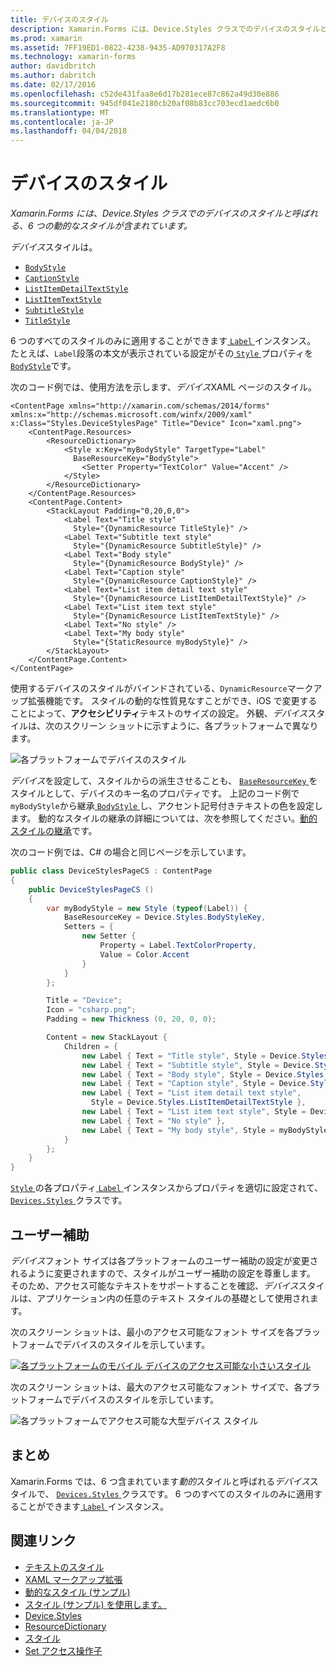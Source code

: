 ```yaml
---
title: デバイスのスタイル
description: Xamarin.Forms には、Device.Styles クラスでのデバイスのスタイルと呼ばれる、6 つの動的なスタイルが含まれています。
ms.prod: xamarin
ms.assetid: 7FF19ED1-0822-4238-9435-AD970317A2F8
ms.technology: xamarin-forms
author: davidbritch
ms.author: dabritch
ms.date: 02/17/2016
ms.openlocfilehash: c52de431faa8e6d17b281ece87c862a49d30e886
ms.sourcegitcommit: 945df041e2180cb20af08b83cc703ecd1aedc6b0
ms.translationtype: MT
ms.contentlocale: ja-JP
ms.lasthandoff: 04/04/2018
---
```

# <a name="device-styles"></a>デバイスのスタイル

_Xamarin.Forms には、Device.Styles クラスでのデバイスのスタイルと呼ばれる、6 つの動的なスタイルが含まれています。_

*デバイス*スタイルは。

- [`BodyStyle`](https://developer.xamarin.com/api/field/Xamarin.Forms.Device+Styles.BodyStyle/)
- [`CaptionStyle`](https://developer.xamarin.com/api/field/Xamarin.Forms.Device+Styles.CaptionStyle/)
- [`ListItemDetailTextStyle`](https://developer.xamarin.com/api/field/Xamarin.Forms.Device+Styles.ListItemDetailTextStyle/)
- [`ListItemTextStyle`](https://developer.xamarin.com/api/field/Xamarin.Forms.Device+Styles.ListItemTextStyle/)
- [`SubtitleStyle`](https://developer.xamarin.com/api/field/Xamarin.Forms.Device+Styles.SubtitleStyle/)
- [`TitleStyle`](https://developer.xamarin.com/api/field/Xamarin.Forms.Device+Styles.TitleStyle/)

6 つのすべてのスタイルのみに適用することができます[ `Label` ](https://developer.xamarin.com/api/type/Xamarin.Forms.Label/)インスタンス。 たとえば、`Label`段落の本文が表示されている設定がその[ `Style` ](https://developer.xamarin.com/api/property/Xamarin.Forms.VisualElement.Style/)プロパティを[ `BodyStyle`](https://developer.xamarin.com/api/field/Xamarin.Forms.Device+Styles.BodyStyle/)です。

次のコード例では、使用方法を示します、*デバイス*XAML ページのスタイル。

```xaml
<ContentPage xmlns="http://xamarin.com/schemas/2014/forms" xmlns:x="http://schemas.microsoft.com/winfx/2009/xaml" x:Class="Styles.DeviceStylesPage" Title="Device" Icon="xaml.png">
    <ContentPage.Resources>
        <ResourceDictionary>
            <Style x:Key="myBodyStyle" TargetType="Label"
              BaseResourceKey="BodyStyle">
                <Setter Property="TextColor" Value="Accent" />
            </Style>
        </ResourceDictionary>
    </ContentPage.Resources>
    <ContentPage.Content>
        <StackLayout Padding="0,20,0,0">
            <Label Text="Title style"
              Style="{DynamicResource TitleStyle}" />
            <Label Text="Subtitle text style"
              Style="{DynamicResource SubtitleStyle}" />
            <Label Text="Body style"
              Style="{DynamicResource BodyStyle}" />
            <Label Text="Caption style"
              Style="{DynamicResource CaptionStyle}" />
            <Label Text="List item detail text style"
              Style="{DynamicResource ListItemDetailTextStyle}" />
            <Label Text="List item text style"
              Style="{DynamicResource ListItemTextStyle}" />
            <Label Text="No style" />
            <Label Text="My body style"
              Style="{StaticResource myBodyStyle}" />
        </StackLayout>
    </ContentPage.Content>
</ContentPage>
```

使用するデバイスのスタイルがバインドされている、`DynamicResource`マークアップ拡張機能です。 スタイルの動的な性質見なすことができ、iOS で変更することによって、**アクセシビリティ**テキストのサイズの設定。 外観、*デバイス*スタイルは、次のスクリーン ショットに示すように、各プラットフォームで異なります。

![](device-images/device-styles.png "各プラットフォームでデバイスのスタイル")

*デバイス*を設定して、スタイルからの派生させることも、 [ `BaseResourceKey` ](https://developer.xamarin.com/api/property/Xamarin.Forms.Style.BaseResourceKey/)をスタイルとして、デバイスのキー名のプロパティです。 上記のコード例で`myBodyStyle`から継承[ `BodyStyle` ](https://developer.xamarin.com/api/field/Xamarin.Forms.Device+Styles.BodyStyle/)し、アクセント記号付きテキストの色を設定します。 動的なスタイルの継承の詳細については、次を参照してください。[動的スタイルの継承](~/xamarin-forms/user-interface/styles/dynamic.md#dynamic-style-inheritance)です。

次のコード例では、C# の場合と同じページを示しています。

```csharp
public class DeviceStylesPageCS : ContentPage
{
    public DeviceStylesPageCS ()
    {
        var myBodyStyle = new Style (typeof(Label)) {
            BaseResourceKey = Device.Styles.BodyStyleKey,
            Setters = {
                new Setter {
                    Property = Label.TextColorProperty,
                    Value = Color.Accent
                }
            }
        };

        Title = "Device";
        Icon = "csharp.png";
        Padding = new Thickness (0, 20, 0, 0);

        Content = new StackLayout {
            Children = {
                new Label { Text = "Title style", Style = Device.Styles.TitleStyle },
                new Label { Text = "Subtitle style", Style = Device.Styles.SubtitleStyle },
                new Label { Text = "Body style", Style = Device.Styles.BodyStyle },
                new Label { Text = "Caption style", Style = Device.Styles.CaptionStyle },
                new Label { Text = "List item detail text style",
                  Style = Device.Styles.ListItemDetailTextStyle },
                new Label { Text = "List item text style", Style = Device.Styles.ListItemTextStyle },
                new Label { Text = "No style" },
                new Label { Text = "My body style", Style = myBodyStyle }
            }
        };
    }
}
```

[ `Style` ](https://developer.xamarin.com/api/property/Xamarin.Forms.VisualElement.Style/)の各プロパティ[ `Label` ](https://developer.xamarin.com/api/type/Xamarin.Forms.Label/)インスタンスからプロパティを適切に設定されて、 [ `Devices.Styles` ](https://developer.xamarin.com/api/type/Xamarin.Forms.Device+Styles/)クラスです。

## <a name="accessibility"></a>ユーザー補助

*デバイス*フォント サイズは各プラットフォームのユーザー補助の設定が変更されるように変更されますので、スタイルがユーザー補助の設定を尊重します。 そのため、アクセス可能なテキストをサポートすることを確認、*デバイス*スタイルは、アプリケーション内の任意のテキスト スタイルの基礎として使用されます。

次のスクリーン ショットは、最小のアクセス可能なフォント サイズを各プラットフォームでデバイスのスタイルを示しています。

[![](device-images/minimum-size.png "各プラットフォームのモバイル デバイスのアクセス可能な小さいスタイル")](device-images/minimum-size-large.png#lightbox "各プラットフォームのモバイル デバイスのアクセス可能な小さいスタイル")

次のスクリーン ショットは、最大のアクセス可能なフォント サイズで、各プラットフォームでデバイスのスタイルを示しています。

![](device-images/maximum-size.png "各プラットフォームでアクセス可能な大型デバイス スタイル")

## <a name="summary"></a>まとめ

Xamarin.Forms では、6 つ含まれています*動的*スタイルと呼ばれる*デバイス*スタイルで、 [ `Devices.Styles` ](https://developer.xamarin.com/api/type/Xamarin.Forms.Device+Styles/)クラスです。 6 つのすべてのスタイルのみに適用することができます[ `Label` ](https://developer.xamarin.com/api/type/Xamarin.Forms.Label/)インスタンス。


## <a name="related-links"></a>関連リンク

- [テキストのスタイル](~/xamarin-forms/user-interface/text/styles.md)
- [XAML マークアップ拡張](~/xamarin-forms/xaml/xaml-basics/xaml-markup-extensions.md)
- [動的なスタイル (サンプル)](https://developer.xamarin.com/samples/xamarin-forms/UserInterface/Styles/DynamicStyles/)
- [スタイル (サンプル) を使用します。](https://developer.xamarin.com/samples/xamarin-forms/WorkingWithStyles/)
- [Device.Styles](https://developer.xamarin.com/api/type/Xamarin.Forms.Device+Styles/)
- [ResourceDictionary](https://developer.xamarin.com/api/type/Xamarin.Forms.ResourceDictionary/)
- [スタイル](https://developer.xamarin.com/api/type/Xamarin.Forms.Style/)
- [Set アクセス操作子](https://developer.xamarin.com/api/type/Xamarin.Forms.Setter/)
